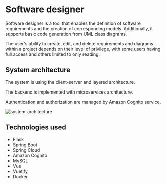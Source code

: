 # Software designer

Software designer is a tool that enables the definition of software requirements and the creation of corresponding models. Additionally, it supports basic code generation from UML class diagrams.

The user's ability to create, edit, and delete requirements and diagrams within a project depends on their level of privilege, with some users having full access and others limited to only reading.

## System architecture

The system is using the client-server and layered architecture.

The backend is implemented with microservices architecture.

Authentication and authorization are managed by Amazon Cognito service.

![system-architecture](https://github-production-user-asset-6210df.s3.amazonaws.com/66832914/292777159-b33816e6-7009-47f7-9794-3576a32cb7d0.png)

## Technologies used

- Flask
- Spring Boot
- Spring Cloud
- Amazon Cognito
- MySQL
- Vue
- Vuetify
- Docker
